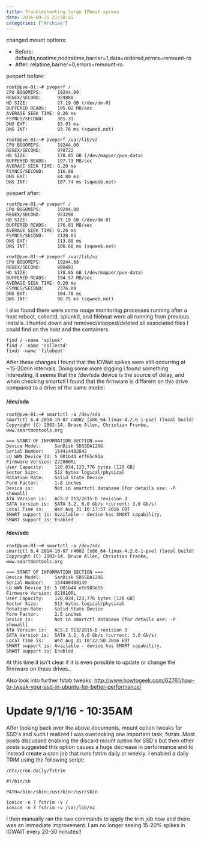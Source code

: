 ```yaml
---
title: Troubleshooting large IOWait spikes
date: 2016-09-25 21:58:45
categories: ["Archive"]
---
```


[1]: http://serverfault.com/questions/12679/can-anyone-explain-precisely-what-iowait-is

[2]: http://serverfault.com/questions/573396/centos6-and-long-wait-io-time-on-jbd2-dm-0-8

[3]: http://serverfault.com/questions/363355/io-wait-causing-so-much-slowdown-ext4-jdb2-at-99-io-during-mysql-commit

[4]: https://wiki.debian.org/fstab

[5]: https://forum.proxmox.com/threads/pveperf-very-bad-fsyncs-second.17249/

changed mount options:

- Before: defaults,noatime,nodiratime,barrier=1,data=ordered,errors=remount-ro
- After: relatime,barrier=0,errors=remount-ro

pveperf before:
```
root@pve-01:~# pveperf /
CPU BOGOMIPS:      19244.00
REGEX/SECOND:      959888
HD SIZE:           27.19 GB (/dev/dm-0)
BUFFERED READS:    195.02 MB/sec
AVERAGE SEEK TIME: 0.26 ms
FSYNCS/SECOND:     301.31
DNS EXT:           93.93 ms
DNS INT:           93.76 ms (sqweeb.net)

root@pve-01:~# pveperf /var/lib/vz
CPU BOGOMIPS:      19244.00
REGEX/SECOND:      978722
HD SIZE:           178.85 GB (/dev/mapper/pve-data)
BUFFERED READS:    197.73 MB/sec
AVERAGE SEEK TIME: 0.20 ms
FSYNCS/SECOND:     316.08
DNS EXT:           84.80 ms
DNS INT:           107.74 ms (sqweeb.net)

```

pveperf after:
```
root@pve-01:~# pveperf /
CPU BOGOMIPS:      19244.08
REGEX/SECOND:      953290
HD SIZE:           27.19 GB (/dev/dm-0)
BUFFERED READS:    176.81 MB/sec
AVERAGE SEEK TIME: 0.26 ms
FSYNCS/SECOND:     2128.05
DNS EXT:           113.88 ms
DNS INT:           106.68 ms (sqweeb.net)

root@pve-01:~# pveperf /var/lib/vz
CPU BOGOMIPS:      19244.08
REGEX/SECOND:      980483
HD SIZE:           178.85 GB (/dev/mapper/pve-data)
BUFFERED READS:    194.57 MB/sec
AVERAGE SEEK TIME: 0.20 ms
FSYNCS/SECOND:     2376.09
DNS EXT:           104.70 ms
DNS INT:           90.75 ms (sqweeb.net)
```

I also found there were some rouge monitoring processes running after a host reboot, collectd, splunkd, and filebeat were all running from previous installs. I hunted down and removed/stopped/deleted all associated files I could find on the host and the containers.

```
find / -name 'splunk'
find / -name 'collectd'
find/ -name 'filebeat'
```

After these changes I found that the IOWait spikes were still occurring at ~15-20min intervals. Doing some more digging I found something interesting, it seems that the /dev/sda device is the source of delay, and when checking smartctl I found that the firmware is different on this drive compared to a drive of the same model:

#### /dev/sda
```
root@pve-01:~# smartctl -a /dev/sda
smartctl 6.4 2014-10-07 r4002 [x86_64-linux-4.2.6-1-pve] (local build)
Copyright (C) 2002-14, Bruce Allen, Christian Franke, www.smartmontools.org

=== START OF INFORMATION SECTION ===
Device Model:     SanDisk SDSSDA120G
Serial Number:    154414402842
LU WWN Device Id: 5 001b44 eff65c91a
Firmware Version: Z22000RL
User Capacity:    120,034,123,776 bytes [120 GB]
Sector Size:      512 bytes logical/physical
Rotation Rate:    Solid State Device
Form Factor:      1.8 inches
Device is:        Not in smartctl database [for details use: -P showall]
ATA Version is:   ACS-2 T13/2015-D revision 3
SATA Version is:  SATA 3.2, 6.0 Gb/s (current: 3.0 Gb/s)
Local Time is:    Wed Aug 31 10:17:57 2016 EDT
SMART support is: Available - device has SMART capability.
SMART support is: Enabled
```

#### /dev/sdc
```
root@pve-01:~# smartctl -a /dev/sdc
smartctl 6.4 2014-10-07 r4002 [x86_64-linux-4.2.6-1-pve] (local build)
Copyright (C) 2002-14, Bruce Allen, Christian Franke, www.smartmontools.org

=== START OF INFORMATION SECTION ===
Device Model:     SanDisk SDSSDA120G
Serial Number:    154400408149
LU WWN Device Id: 5 001b44 efe903e55
Firmware Version: U21010RL
User Capacity:    120,034,123,776 bytes [120 GB]
Sector Size:      512 bytes logical/physical
Rotation Rate:    Solid State Device
Form Factor:      2.5 inches
Device is:        Not in smartctl database [for details use: -P showall]
ATA Version is:   ACS-2 T13/2015-D revision 3
SATA Version is:  SATA 3.2, 6.0 Gb/s (current: 3.0 Gb/s)
Local Time is:    Wed Aug 31 10:22:50 2016 EDT
SMART support is: Available - device has SMART capability.
SMART support is: Enabled
```

At this time it isn't clear if it is even possible to update or change the firmware on these drives..

Also look into further fstab tweaks:
http://www.howtogeek.com/62761/how-to-tweak-your-ssd-in-ubuntu-for-better-performance/

# Update 9/1/16 - 10:35AM

After looking back over the above documents, mount option tweaks for SSD's and such I realized I was overlooking one important task; fstrim. Most posts discussed enabling the discard mount option for SSD's but then other posts suggested this option causes a huge decrease in performance and to instead create a cron job that runs fstrim daily or weekly. I enabled a daily TRIM using the following script:

```
/etc/cron.daily/fstrim

#!/bin/sh

PATH=/bin:/sbin:/usr/bin:/usr/sbin

ionice -n 7 fstrim -v /
ionice -n 7 fstrim -v /var/lib/vz

```

I then manually ran the two commands to apply the trim job now and there was an immediate improvement. I am no longer seeing 15-20% spikes in IOWAIT every 20-30 minutes!!